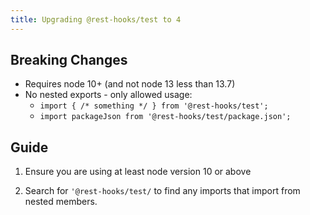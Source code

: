 ```yaml
---
title: Upgrading @rest-hooks/test to 4
---
```


## Breaking Changes

- Requires node 10+ (and not node 13 less than 13.7)
- No nested exports - only allowed usage:
  - `import { /* something */ } from '@rest-hooks/test';`
  - `import packageJson from '@rest-hooks/test/package.json';`

## Guide

1) Ensure you are using at least node version 10 or above

2) Search for `'@rest-hooks/test/` to find any imports
  that import from nested members.
